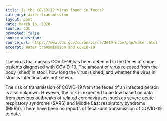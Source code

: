 ```yaml
---
title: Is the COVID-19 virus found in feces?
category: water-transmission
layout: post
date: March 16, 2020
source: CDC
promoted: false
source_question: 
source_url: https://www.cdc.gov/coronavirus/2019-ncov/php/water.html
excerpt: Water transmission and COVID-19
---
```


The virus that causes COVID-19 has been detected in the feces of some patients diagnosed with COVID-19. The amount of virus released from the body (shed) in stool, how long the virus is shed, and whether the virus in stool is infectious are not known.

The risk of transmission of COVID-19 from the feces of an infected person is also unknown. However, the risk is expected to be low based on data from previous outbreaks of related coronaviruses, such as severe acute respiratory syndrome (SARS) and Middle East respiratory syndrome (MERS). There have been no reports of fecal-oral transmission of COVID-19 to date.
